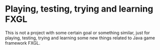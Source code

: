 # Playing, testing, trying and learning FXGL
This is not a project with some certain goal or something similar,
just for playing, testing, trying and learning
some new things related to Java game framework FXGL.
